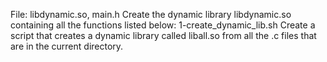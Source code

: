 File: libdynamic.so, main.h
Create the dynamic library libdynamic.so containing all the functions listed below:
1-create_dynamic_lib.sh
Create a script that creates a dynamic library called liball.so from all the .c files that are in the current directory.
